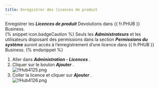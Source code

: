 ```yaml
---
title: Enregistrer des licences de produit
---
```

Enregistrer les ***Licences de produit*** Devolutions dans {{ fr.PHUB }} Business.  
{% snippet icon.badgeCaution %} 
Seuls les ***Administrateurs*** et les utilisateurs disposant des permissions dans la section ***Permissions du système*** auront accès à l’enregistrement d’une licence dans {{ fr.PHUB }} Business. 
{% endsnippet %}
 
1. Aller dans ***Administration - Licences*** . 
1. Cliquer sur le bouton ***Ajouter*** .  
![!!Hub4125.png](https://webdevolutions.azureedge.net/docs/fr/hub/Hub4125.png) 
1. Coller la licence et cliquer sur ***Ajouter*** .  
![!!Hub4126.png](https://webdevolutions.azureedge.net/docs/fr/hub/Hub4126.png) 